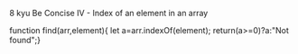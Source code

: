 8 kyu
Be Concise IV - Index of an element in an array

function find(arr,element){
let a=arr.indexOf(element);
return(a>=0)?a:"Not found";}
